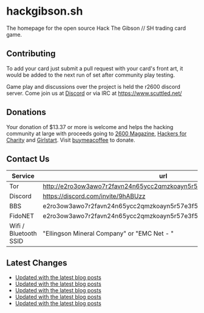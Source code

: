 # hackgibson.sh
The homepage for the open source Hack The Gibson // SH trading card game.


## Contributing

To add your card just submit a pull request with your card's front art, it would be added to the next run of set after community play testing.

Game play and discussions over the project is held the r2600 discord server. Come join us at [Discord](https://discord.com/invite/9hABUzz) or via IRC at https://www.scuttled.net/


## Donations

Your donation of $13.37 or more is welcome and helps the hacking community at large with proceeds going to [2600 Magazine](https://2600.com/), [Hackers for Charity](https://hackersforcharity.org) and [Girlstart](https://girlstart.org).  Visit [buymeacoffee](https://www.buymeacoffee.com/hackgibson.sh) to donate.


## Contact Us

Service | url
-|-
Tor | http://e2ro3ow3awo7r2favn24n65ycc2qmzkoayn5r57e3f56nvjwdcgg32ad.onion
Discord | https://discord.com/invite/9hABUzz
BBS | e2ro3ow3awo7r2favn24n65ycc2qmzkoayn5r57e3f56nvjwdcgg32ad.onion:23
FidoNET | e2ro3ow3awo7r2favn24n65ycc2qmzkoayn5r57e3f56nvjwdcgg32ad.onion:24554
Wifi / Bluetooth SSID | "Ellingson Mineral Company" or "EMC Net - <fidonet address>"

## Latest Changes
<!-- BLOG-POST-LIST:START -->
- [Updated with the latest blog posts](https://github.com/DFW2600/hackgibson.sh/commit/5b8d04e0f5429e91368edb46965167ee804a0ff9)
- [Updated with the latest blog posts](https://github.com/DFW2600/hackgibson.sh/commit/fe5fa9a224ac89b44903eaf5f9bd3a73a387f5ca)
- [Updated with the latest blog posts](https://github.com/DFW2600/hackgibson.sh/commit/a1960eccc0ecb59f6b0099039727cd0fc2c7eb04)
- [Updated with the latest blog posts](https://github.com/DFW2600/hackgibson.sh/commit/ac2151380ee9d2b4afcc16457b272d518f4eb597)
- [Updated with the latest blog posts](https://github.com/DFW2600/hackgibson.sh/commit/e32f44bb3c23f2c1d95741a98b6e9dce302ab602)
<!-- BLOG-POST-LIST:END -->
